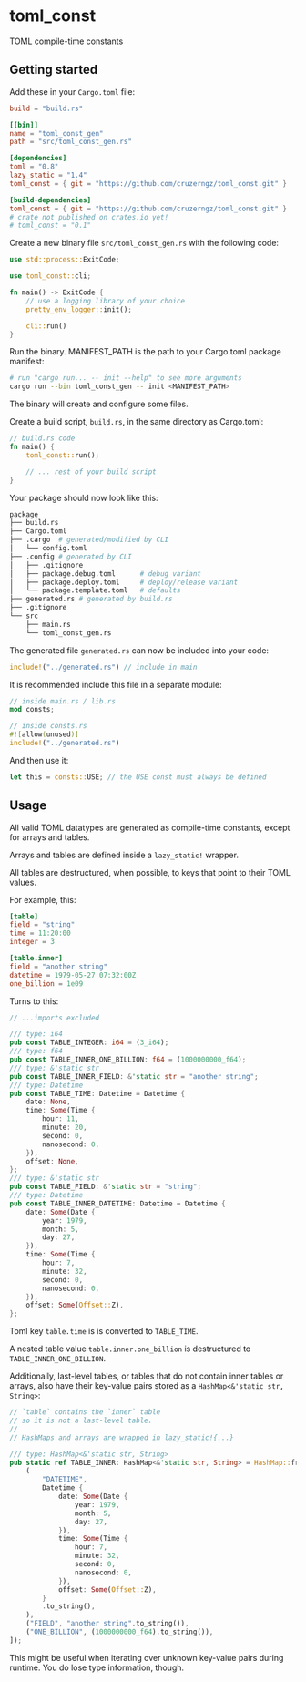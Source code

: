 # toml_const
TOML compile-time constants

## Getting started
Add these in your `Cargo.toml` file:
```toml
build = "build.rs"

[[bin]]
name = "toml_const_gen"
path = "src/toml_const_gen.rs"

[dependencies]
toml = "0.8"
lazy_static = "1.4"
toml_const = { git = "https://github.com/cruzerngz/toml_const.git" }

[build-dependencies]
toml_const = { git = "https://github.com/cruzerngz/toml_const.git" }
# crate not published on crates.io yet!
# toml_const = "0.1"
```

Create a new binary file `src/toml_const_gen.rs` with the following code:
```rust
use std::process::ExitCode;

use toml_const::cli;

fn main() -> ExitCode {
    // use a logging library of your choice
    pretty_env_logger::init();

    cli::run()
}
```

Run the binary. MANIFEST_PATH is the path to your Cargo.toml package manifest:
```sh
# run "cargo run... -- init --help" to see more arguments
cargo run --bin toml_const_gen -- init <MANIFEST_PATH>
```

The binary will create and configure some files.

Create a build script, `build.rs`, in the same directory as Cargo.toml:
```rust
// build.rs code
fn main() {
    toml_const::run();

    // ... rest of your build script
}

```

Your package should now look like this:
```sh
package
├── build.rs
├── Cargo.toml
├── .cargo  # generated/modified by CLI
│   └── config.toml
├── .config # generated by CLI
│   ├── .gitignore
│   ├── package.debug.toml      # debug variant
│   ├── package.deploy.toml     # deploy/release variant
│   └── package.template.toml   # defaults
├── generated.rs # generated by build.rs
├── .gitignore
└── src
    ├── main.rs
    └── toml_const_gen.rs
```

The generated file `generated.rs` can now be included into your code:
```rust
include!("../generated.rs") // include in main
```

It is recommended include this file in a separate module:
```rust
// inside main.rs / lib.rs
mod consts;

// inside consts.rs
#![allow(unused)]
include!("../generated.rs")
```

And then use it:
```rust
let this = consts::USE; // the USE const must always be defined
```

## Usage
All valid TOML datatypes are generated as compile-time constants, except for arrays and tables.

Arrays and tables are defined inside a `lazy_static!` wrapper.

All tables are destructured, when possible, to keys that point to their TOML values.

For example, this:
```toml
[table]
field = "string"
time = 11:20:00
integer = 3

[table.inner]
field = "another string"
datetime = 1979-05-27 07:32:00Z
one_billion = 1e09
```

Turns to this:
```rust
// ...imports excluded

/// type: i64
pub const TABLE_INTEGER: i64 = (3_i64);
/// type: f64
pub const TABLE_INNER_ONE_BILLION: f64 = (1000000000_f64);
/// type: &'static str
pub const TABLE_INNER_FIELD: &'static str = "another string";
/// type: Datetime
pub const TABLE_TIME: Datetime = Datetime {
    date: None,
    time: Some(Time {
        hour: 11,
        minute: 20,
        second: 0,
        nanosecond: 0,
    }),
    offset: None,
};
/// type: &'static str
pub const TABLE_FIELD: &'static str = "string";
/// type: Datetime
pub const TABLE_INNER_DATETIME: Datetime = Datetime {
    date: Some(Date {
        year: 1979,
        month: 5,
        day: 27,
    }),
    time: Some(Time {
        hour: 7,
        minute: 32,
        second: 0,
        nanosecond: 0,
    }),
    offset: Some(Offset::Z),
};
```

Toml key `table.time` is is converted to `TABLE_TIME`.

A nested table value `table.inner.one_billion` is destructured to `TABLE_INNER_ONE_BILLION`.

Additionally, last-level tables, or tables that do not contain inner tables or arrays, also have their key-value pairs stored as a `HashMap<&'static str, String>`:
```rust
// `table` contains the `inner` table
// so it is not a last-level table.
//
// HashMaps and arrays are wrapped in lazy_static!{...}

/// type: HashMap<&'static str, String>
pub static ref TABLE_INNER: HashMap<&'static str, String> = HashMap::from([
    (
        "DATETIME",
        Datetime {
            date: Some(Date {
                year: 1979,
                month: 5,
                day: 27,
            }),
            time: Some(Time {
                hour: 7,
                minute: 32,
                second: 0,
                nanosecond: 0,
            }),
            offset: Some(Offset::Z),
        }
        .to_string(),
    ),
    ("FIELD", "another string".to_string()),
    ("ONE_BILLION", (1000000000_f64).to_string()),
]);
```

This might be useful when iterating over unknown key-value pairs during runtime. You do lose type information, though.
